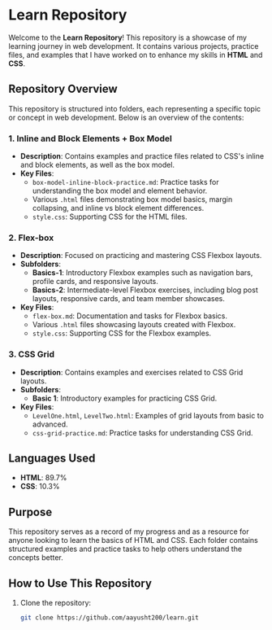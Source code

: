 # Learn Repository

Welcome to the **Learn Repository**! This repository is a showcase of my learning journey in web development. It contains various projects, practice files, and examples that I have worked on to enhance my skills in **HTML** and **CSS**.

## Repository Overview

This repository is structured into folders, each representing a specific topic or concept in web development. Below is an overview of the contents:

### 1. **Inline and Block Elements + Box Model**
- **Description**: Contains examples and practice files related to CSS's inline and block elements, as well as the box model.
- **Key Files**:
  - `box-model-inline-block-practice.md`: Practice tasks for understanding the box model and element behavior.
  - Various `.html` files demonstrating box model basics, margin collapsing, and inline vs block element differences.
  - `style.css`: Supporting CSS for the HTML files.

### 2. **Flex-box**
- **Description**: Focused on practicing and mastering CSS Flexbox layouts.
- **Subfolders**:
  - **Basics-1**: Introductory Flexbox examples such as navigation bars, profile cards, and responsive layouts.
  - **Basics-2**: Intermediate-level Flexbox exercises, including blog post layouts, responsive cards, and team member showcases.
- **Key Files**:
  - `flex-box.md`: Documentation and tasks for Flexbox basics.
  - Various `.html` files showcasing layouts created with Flexbox.
  - `style.css`: Supporting CSS for the Flexbox examples.

### 3. **CSS Grid**
- **Description**: Contains examples and exercises related to CSS Grid layouts.
- **Subfolders**:
  - **Basic 1**: Introductory examples for practicing CSS Grid.
- **Key Files**:
  - `LevelOne.html`, `LevelTwo.html`: Examples of grid layouts from basic to advanced.
  - `css-grid-practice.md`: Practice tasks for understanding CSS Grid.

## Languages Used

- **HTML**: 89.7%
- **CSS**: 10.3%

## Purpose

This repository serves as a record of my progress and as a resource for anyone looking to learn the basics of HTML and CSS. Each folder contains structured examples and practice tasks to help others understand the concepts better.

## How to Use This Repository

1. Clone the repository:
   ```bash
   git clone https://github.com/aayusht200/learn.git
